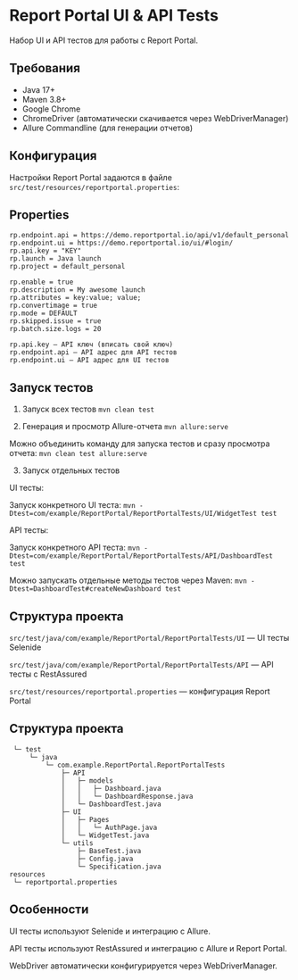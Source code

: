 # Report Portal UI & API Tests

Набор UI и API тестов для работы с Report Portal.

## Требования

- Java 17+
- Maven 3.8+
- Google Chrome
- ChromeDriver (автоматически скачивается через WebDriverManager)
- Allure Commandline (для генерации отчетов)

## Конфигурация

Настройки Report Portal задаются в файле `src/test/resources/reportportal.properties`:

## Properties
```
rp.endpoint.api = https://demo.reportportal.io/api/v1/default_personal
rp.endpoint.ui = https://demo.reportportal.io/ui/#login/
rp.api.key = "KEY"
rp.launch = Java launch
rp.project = default_personal

rp.enable = true
rp.description = My awesome launch
rp.attributes = key:value; value;
rp.convertimage = true
rp.mode = DEFAULT
rp.skipped.issue = true
rp.batch.size.logs = 20
```

```
rp.api.key — API ключ (вписать свой ключ)
rp.endpoint.api — API адрес для API тестов
rp.endpoint.ui — API адрес для UI тестов
```

## Запуск тестов
1. Запуск всех тестов
```mvn clean test```

2. Генерация и просмотр Allure-отчета
```mvn allure:serve```

Можно объединить команду для запуска тестов и сразу просмотра отчета:
```mvn clean test allure:serve```

3. Запуск отдельных тестов

UI тесты:

Запуск конкретного UI теста:
```mvn -Dtest=com/example/ReportPortal/ReportPortalTests/UI/WidgetTest test```

API тесты:

Запуск конкретного API теста: 
```mvn -Dtest=com/example/ReportPortal/ReportPortalTests/API/DashboardTest test```

Можно запускать отдельные методы тестов через Maven:
```mvn -Dtest=DashboardTest#createNewDashboard test```

## Структура проекта
```src/test/java/com/example/ReportPortal/ReportPortalTests/UI``` — UI тесты Selenide

```src/test/java/com/example/ReportPortal/ReportPortalTests/API``` — API тесты с RestAssured

```src/test/resources/reportportal.properties``` — конфигурация Report Portal

## Структура проекта
```src
 └─ test
     └─ java
         └─ com.example.ReportPortal.ReportPortalTests
             ├─ API
             │   ├─ models
             │   │   ├─ Dashboard.java
             │   │   └─ DashboardResponse.java
             │   └─ DashboardTest.java
             ├─ UI
             │   ├─ Pages
             │   │   └─ AuthPage.java
             │   └─ WidgetTest.java
             └─ utils
                 ├─ BaseTest.java
                 ├─ Config.java
                 └─ Specification.java
resources
 └─ reportportal.properties
```

## Особенности
UI тесты используют Selenide и интеграцию с Allure.

API тесты используют RestAssured и интеграцию с Allure и Report Portal.

WebDriver автоматически конфигурируется через WebDriverManager.
